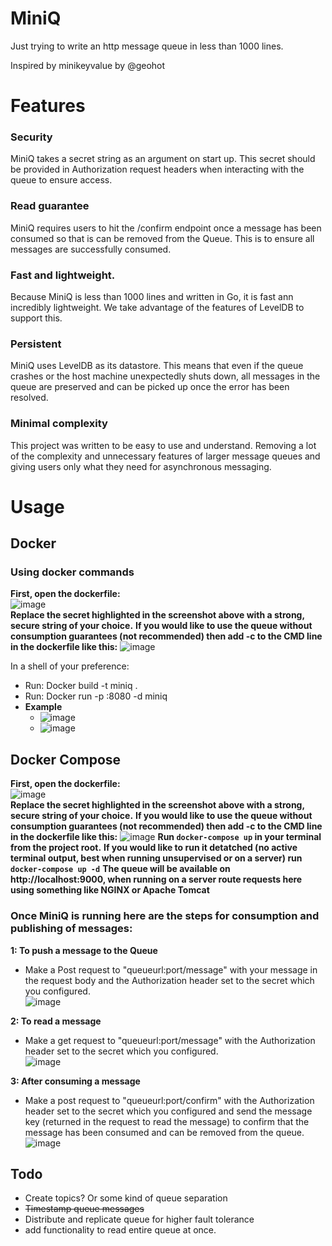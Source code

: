 # MiniQ

Just trying to write an http message queue in less than 1000 lines. 

Inspired by minikeyvalue by @geohot

# Features
### Security
MiniQ takes a secret string as an argument on start up. This secret should be provided in Authorization request headers when interacting with the queue to ensure access.

### Read guarantee
MiniQ requires users to hit the /confirm endpoint once a message has been consumed so that is can be removed from the Queue. This is to ensure all messages are successfully consumed.

### Fast and lightweight.
Because MiniQ is less than 1000 lines and written in Go, it is fast ann incredibly lightweight. We take advantage of the features of LevelDB to support this. 

### Persistent
MiniQ uses LevelDB as its datastore. This means that even if the queue crashes or the host machine unexpectedly shuts down, all messages in the queue are preserved and can be picked up once the error has been resolved. 

### Minimal complexity
This project was written to be easy to use and understand. Removing a lot of the complexity and unnecessary features of larger message queues and giving users only what they need for asynchronous messaging.

# Usage
## Docker
### Using docker commands
**First, open the dockerfile:** <br />
![image](https://github.com/LiamBaisley/MiniQueue/assets/50359625/76819004-1c1c-4c12-9763-d8d13def784e)
<br />
**Replace the secret highlighted in the screenshot above with a strong, secure string of your choice.**
**If you would like to use the queue without consumption guarantees (not recommended) then add -c to the CMD line in the dockerfile like this:**
![image](https://github.com/LiamBaisley/MiniQueue/assets/50359625/e83f20b9-a21b-4e35-be74-9da98f6db5b0)


In a shell of your preference: 
* Run: Docker build -t miniq .
* Run: Docker run -p <port of your choice>:8080 -d miniq
* **Example**
  * ![image](https://user-images.githubusercontent.com/50359625/210170503-f239c90b-ee0b-429f-bcef-81e9547f8d44.png)
  * ![image](https://user-images.githubusercontent.com/50359625/210170528-81c78e29-8cba-4fa5-b44f-d82341d55403.png)
 
## Docker Compose
**First, open the dockerfile:** <br />
![image](https://github.com/LiamBaisley/MiniQueue/assets/50359625/76819004-1c1c-4c12-9763-d8d13def784e)
<br />
**Replace the secret highlighted in the screenshot above with a strong, secure string of your choice.**
**If you would like to use the queue without consumption guarantees (not recommended) then add -c to the CMD line in the dockerfile like this:**
![image](https://github.com/LiamBaisley/MiniQueue/assets/50359625/e83f20b9-a21b-4e35-be74-9da98f6db5b0)
**Run ```docker-compose up``` in your terminal from the project root.** 
**If you would like to run it detatched (no active terminal output, best when running unsupervised or on a server) run ```docker-compose up -d```**
**The queue will be available on http://localhost:9000, when running on a server route requests here using something like NGINX or Apache Tomcat** 

### Once MiniQ is running here are the steps for consumption and publishing of messages:
**1: To push a message to the Queue**
  * Make a Post request to "queueurl:port/message" with your message in the request body and the Authorization header set to the secret which you configured.<br />
  ![image](https://user-images.githubusercontent.com/50359625/210170836-159c0221-013f-41b4-8d0a-137cc7080515.png)
  
**2: To read a message**
  * Make a get request to "queueurl:port/message" with the Authorization header set to the secret which you configured.<br />
  ![image](https://user-images.githubusercontent.com/50359625/210170759-8f789b97-d3cd-4b16-a7c4-10b120318ba8.png)
  
**3: After consuming a message**
  * Make a post request to "queueurl:port/confirm" with the Authorization header set to the secret which you configured and send the message key (returned in the request to read the message) to confirm that the message has been consumed and can be removed from the queue. <br />
  ![image](https://user-images.githubusercontent.com/50359625/210170831-a3482f22-8cf9-4bcc-8952-103d778efbb9.png)
  
## Todo
  - Create topics? Or some kind of queue separation
  - ~~Timestamp queue messages~~
  - Distribute and replicate queue for higher fault tolerance
  - add functionality to read entire queue at once. 
